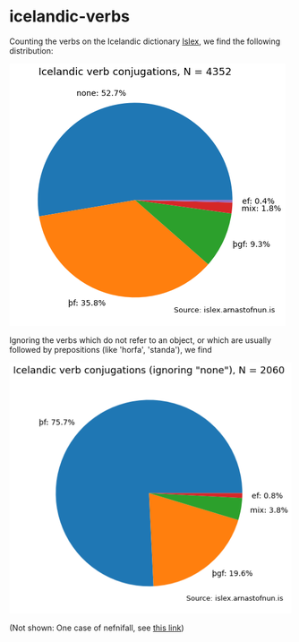 # icelandic-verbs
 Counting the verbs on the Icelandic dictionary [Islex](https://islex.arnastofnun.is/is/), we find the following distribution:

![pie chart](https://github.com/AndBM/icelandic-verbs/blob/main/verb-pie-chart-with-none.png)

Ignoring the verbs which do not refer to an object, or which are usually followed by prepositions (like 'horfa', 'standa'), we find

![pie chart](https://github.com/AndBM/icelandic-verbs/blob/main/verb-pie-chart-without-none.png)

 (Not shown: One case of nefnifall, see [this link](https://islex.arnastofnun.is/is/ord/28597/tungumal/))
